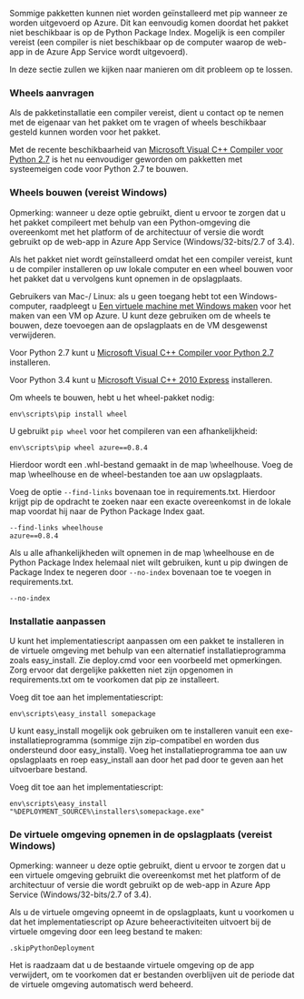 Sommige pakketten kunnen niet worden geïnstalleerd met pip wanneer ze worden uitgevoerd op Azure.  Dit kan eenvoudig komen doordat het pakket niet beschikbaar is op de Python Package Index.  Mogelijk is een compiler vereist (een compiler is niet beschikbaar op de computer waarop de web-app in de Azure App Service wordt uitgevoerd).

In deze sectie zullen we kijken naar manieren om dit probleem op te lossen.

### Wheels aanvragen
Als de pakketinstallatie een compiler vereist, dient u contact op te nemen met de eigenaar van het pakket om te vragen of wheels beschikbaar gesteld kunnen worden voor het pakket.

Met de recente beschikbaarheid van [Microsoft Visual C++ Compiler voor Python 2.7][Microsoft Visual C++ Compiler voor Python 2.7] is het nu eenvoudiger geworden om pakketten met systeemeigen code voor Python 2.7 te bouwen.

### Wheels bouwen (vereist Windows)
Opmerking: wanneer u deze optie gebruikt, dient u ervoor te zorgen dat u het pakket compileert met behulp van een Python-omgeving die overeenkomt met het platform of de architectuur of versie die wordt gebruikt op de web-app in Azure App Service (Windows/32-bits/2.7 of 3.4).

Als het pakket niet wordt geïnstalleerd omdat het een compiler vereist, kunt u de compiler installeren op uw lokale computer en een wheel bouwen voor het pakket dat u vervolgens kunt opnemen in de opslagplaats.

Gebruikers van Mac-/ Linux: als u geen toegang hebt tot een Windows-computer, raadpleegt u [Een virtuele machine met Windows maken][Een virtuele machine met Windows maken] voor het maken van een VM op Azure.  U kunt deze gebruiken om de wheels te bouwen, deze toevoegen aan de opslagplaats en de VM desgewenst verwijderen. 

Voor Python 2.7 kunt u [Microsoft Visual C++ Compiler voor Python 2.7][Microsoft Visual C++ Compiler voor Python 2.7] installeren.

Voor Python 3.4 kunt u [Microsoft Visual C++ 2010 Express][Microsoft Visual C++ 2010 Express] installeren.

Om wheels te bouwen, hebt u het wheel-pakket nodig:

    env\scripts\pip install wheel

U gebruikt `pip wheel` voor het compileren van een afhankelijkheid:

    env\scripts\pip wheel azure==0.8.4

Hierdoor wordt een .whl-bestand gemaakt in de map \wheelhouse.  Voeg de map \wheelhouse en de wheel-bestanden toe aan uw opslagplaats.

Voeg de optie `--find-links` bovenaan toe in requirements.txt. Hierdoor krijgt pip de opdracht te zoeken naar een exacte overeenkomst in de lokale map voordat hij naar de Python Package Index gaat.

    --find-links wheelhouse
    azure==0.8.4

Als u alle afhankelijkheden wilt opnemen in de map \wheelhouse en de Python Package Index helemaal niet wilt gebruiken, kunt u pip dwingen de Package Index te negeren door `--no-index` bovenaan toe te voegen in requirements.txt.

    --no-index

### Installatie aanpassen
U kunt het implementatiescript aanpassen om een pakket te installeren in de virtuele omgeving met behulp van een alternatief installatieprogramma zoals easy\_install.  Zie deploy.cmd voor een voorbeeld met opmerkingen.  Zorg ervoor dat dergelijke pakketten niet zijn opgenomen in requirements.txt om te voorkomen dat pip ze installeert.

Voeg dit toe aan het implementatiescript:

    env\scripts\easy_install somepackage

U kunt easy\_install mogelijk ook gebruiken om te installeren vanuit een exe-installatieprogramma (sommige zijn zip-compatibel en worden dus ondersteund door easy\_install).  Voeg het installatieprogramma toe aan uw opslagplaats en roep easy\_install aan door het pad door te geven aan het uitvoerbare bestand.

Voeg dit toe aan het implementatiescript:

    env\scripts\easy_install "%DEPLOYMENT_SOURCE%\installers\somepackage.exe"

### De virtuele omgeving opnemen in de opslagplaats (vereist Windows)
Opmerking: wanneer u deze optie gebruikt, dient u ervoor te zorgen dat u een virtuele omgeving gebruikt die overeenkomst met het platform of de architectuur of versie die wordt gebruikt op de web-app in Azure App Service (Windows/32-bits/2.7 of 3.4).

Als u de virtuele omgeving opneemt in de opslagplaats, kunt u voorkomen u dat het implementatiescript op Azure beheeractiviteiten uitvoert bij de virtuele omgeving door een leeg bestand te maken:

    .skipPythonDeployment

Het is raadzaam dat u de bestaande virtuele omgeving op de app verwijdert, om te voorkomen dat er bestanden overblijven uit de periode dat de virtuele omgeving automatisch werd beheerd.

[Een virtuele machine met Windows maken]: http://azure.microsoft.com/documentation/articles/virtual-machines-windows-hero-tutorial/
[Microsoft Visual C++ Compiler voor Python 2.7]: http://aka.ms/vcpython27
[Microsoft Visual C++ 2010 Express]: http://go.microsoft.com/?linkid=9709949


<!--HONumber=Sep16_HO3-->


